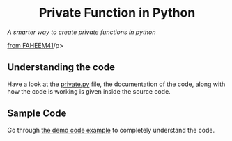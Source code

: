 <h1 align="center">Private Function in Python</h1>
<i align="center">A smarter way to create private functions in python</i>
  
<p><a href="https://faheem41.github.io" target="_blank" rel="noreferrer">from FAHEEM41</a>/p>

<p>
<h2>Understanding the code</h2>
Have a look at the <a href="https://github.com/Faheem41/Private-Function-in-Python/blob/main/src/main.py" rel="noreferrer">private.py</a> file, the documentation of the code, along with how the code is working is given inside the source code.
</p>

<p>
<h2>Sample Code</h2>
Go through <a href="https://github.com/Faheem41/Private-Function-in-Python/tree/main/sample" rel="noreferrer">the demo code example</a> to completely understand the code.
</p>
